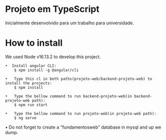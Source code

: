 # Projeto em TypeScript
Inicialmente desenvolvido para um trabalho para universidade.

# How to install
We used Node v16.13.2 to develop this project.

    •  Install angular CLI:
        $ npm install -g @angular/cli

    •   Type this cl in both paths(projeto-web/backend-projeto-web) to install the projects:
        $ npm install

    •   Type the bellow command to run backend-projeto-web(in backend-projeto-web path):
        $ npm run start

    •   Type the bellow command to run projeto-web(in projeto-web path):
        $ ng serve




• Do not forget to create a "fundamentosweb" database in mysql and up we dump.